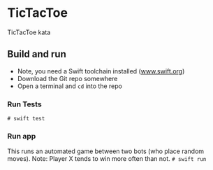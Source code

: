 # TicTacToe
TicTacToe kata

## Build and run
* Note, you need a Swift toolchain installed (www.swift.org)
* Download the Git repo somewhere
* Open a terminal and `cd` into the repo

### Run Tests
`# swift test`

### Run app
This runs an automated game between two bots (who place random moves). Note: Player X tends to win more often than not. 
`# swift run`
